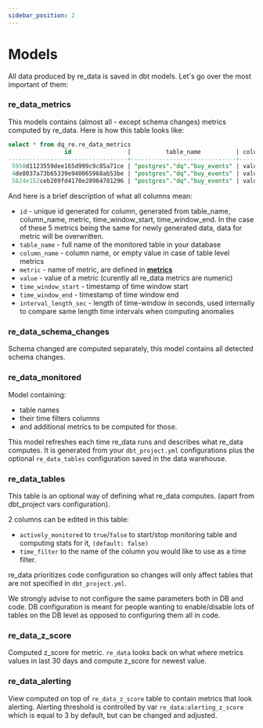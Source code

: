 ```yaml
---
sidebar_position: 2
---
```


# Models

All data produced by re_data is saved in dbt models. Let's go over the most important of them:

### re_data_metrics

This models contains (almost all - except schema changes) metrics computed by re_data. Here is how this table looks like:

```sql title="re_data_metrics" 
select * from dq_re.re_data_metrics
                id                |          table_name          | column_name |   metric    | value |  time_window_start  |   time_window_end   | interval_length_sec
----------------------------------+------------------------------+-------------+-------------+-------+---------------------+---------------------+--------------------
 5950d1123559dee165d999c9c85a71ce | "postgres"."dq"."buy_events" | value1      | min         |   107 | 2021-05-01 00:00:00 | 2021-05-02 00:00:00 |               86400
 4de8037a73b65339e940065968ab53be | "postgres"."dq"."buy_events" | value1      | max         |   107 | 2021-05-01 00:00:00 | 2021-05-02 00:00:00 |               86400
 5824e152ceb289fd4170e28964781296 | "postgres"."dq"."buy_events" | value1      | avg         |   107 | 2021-05-01 00:00:00 | 2021-05-02 00:00:00 |               86400

```
And here is a brief description of what all columns mean:
- `id` - unique id generated for column, generated from table_name, column_name, metric, time_window_start, time_window_end. In the case of these 5 metrics being the same for newly generated data, data for metric will be overwritten. 
- `table_name` - full name of the monitored table in your database
- `column_name` - column name, or empty value in case of table level metrics 
- `metric` - name of metric, are defined in **[metrics](/docs/reference/data_monitoring/metrics)**
- `value` - value of a metric (curently all re_data metrics are numeric)
- `time_window_start` - timestamp of time window start
- `time_window_end` - timestamp of time window end
- `interval_length_sec` - length of time-window in seconds, used internally to compare same length time intervals when computing anomalies


### re_data_schema_changes

Schema changed are computed separately, this model contains all detected schema changes.

### re_data_monitored

Model containing:
 - table names
 - their time filters columns
 - and additional metrics to be computed for those.

This model refreshes each time re_data runs and describes what re_data computes. It is generated from your `dbt_project.yml` configurations plus the optional `re_data_tables` configuration saved in the data warehouse.

### re_data_tables 
This table is an optional way of defining what re_data computes. (apart from dbt_project vars configuration). 

2 columns can be edited in this table:
- `actively_monitored` to `true`/`false` to start/stop monitoring table and computing stats for it, `(default: false)`
- `time_filter` to the name of the column you would like to use as a time filter.

 re_data prioritizes code configuration so changes will only affect tables that are not specified in `dbt_project.yml`. 

We strongly advise to not configure the same parameters both in DB and code. DB configuration is meant for people wanting to enable/disable lots of tables on the DB level as opposed to configuring them all in code.

### re_data_z_score
Computed z_score for metric. `re_data` looks back on what where metrics values in last 30 days and compute z_score for newest value.

### re_data_alerting
View computed on top of `re_data_z_score` table to contain metrics that look alerting. Alerting threshold is controlled by var `re_data:alerting_z_score`
which is equal to 3 by default, but can be changed and adjusted.

